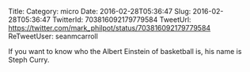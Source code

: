 Title: 
Category: micro
Date: 2016-02-28T05:36:47
Slug: 2016-02-28T05:36:47
TwitterId: 703816092179779584
TweetUrl: https://twitter.com/mark_philpot/status/703816092179779584
ReTweetUser: seanmcarroll

<i class="fa fa-retweet" aria-hidden="true"></i> If you want to know who the Albert Einstein of basketball is, his name is Steph Curry.